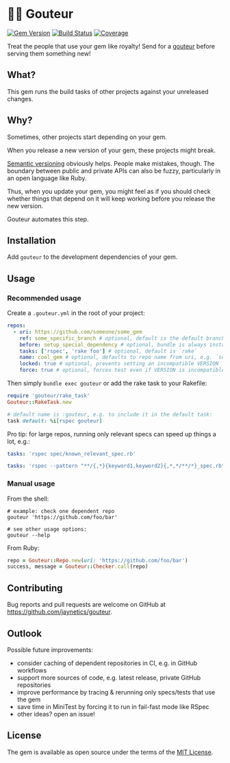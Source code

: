 # 👨‍🍳 Gouteur

[![Gem Version](https://badge.fury.io/rb/gouteur.svg)](http://badge.fury.io/rb/gouteur)
[![Build Status](https://github.com/jaynetics/gouteur/workflows/build/badge.svg)](https://github.com/jaynetics/gouteur/actions)
[![Coverage](https://codecov.io/gh/jaynetics/gouteur/branch/main/graph/badge.svg?token=519NAAEQFC)](https://codecov.io/gh/jaynetics/gouteur)

Treat the people that use your gem like royalty! Send for a [gouteur](https://en.wikipedia.org/wiki/Food_taster) before serving them something new!

## What?

This gem runs the build tasks of other projects against your unreleased changes.

## Why?

Sometimes, other projects start depending on your gem.

When you release a new version of your gem, these projects might break.

[Semantic versioning](https://semver.org) obviously helps. People make mistakes, though. The boundary between public and private APIs can also be fuzzy, particularly in an open language like Ruby.

Thus, when you update your gem, you might feel as if you should check whether things that depend on it will keep working before you release the new version.

Gouteur automates this step.

## Installation

Add `gouteur` to the development dependencies of your gem.

## Usage

### Recommended usage

Create a `.gouteur.yml` in the root of your project:

```yml
repos:
  - uri: https://github.com/someone/some_gem
    ref: some_specific_branch # optional, default is the default branch
    before: setup_special_dependency # optional, bundle is always installed
    tasks: ['rspec', 'rake foo'] # optional, default is `rake`
    name: cool_gem # optional, defaults to repo name from uri, e.g. `some_gem`
    locked: true # optional, prevents setting an incompatible VERSION
    force: true # optional, forces test even if VERSION is incompatible
```

Then simply `bundle exec gouteur` or add the rake task to your Rakefile:

```ruby
require 'gouteur/rake_task'
Gouteur::RakeTask.new

# default name is :gouteur, e.g. to include it in the default task:
task default: %i[rspec gouteur]
```

Pro tip: for large repos, running only relevant specs can speed up things a lot, e.g.:

```yml
tasks: 'rspec spec/known_relevant_spec.rb'
```
```yml
tasks: 'rspec --pattern "**/{,*}{keyword1,keyword2}{,*,*/**/*}_spec.rb"'`
```

### Manual usage

From the shell:

```shell
# example: check one dependent repo
gouteur 'https://github.com/foo/bar'

# see other usage options:
gouteur --help
```

From Ruby:

```ruby
repo = Gouteur::Repo.new(uri: 'https://github.com/foo/bar')
success, message = Gouteur::Checker.call(repo)
```

## Contributing

Bug reports and pull requests are welcome on GitHub at https://github.com/jaynetics/gouteur.

## Outlook

Possible future improvements:

- consider caching of dependent repositories in CI, e.g. in GitHub workflows
- support more sources of code, e.g. latest release, private GitHub repositories
- improve performance by tracing & rerunning only specs/tests that use the gem
- save time in MiniTest by forcing it to run in fail-fast mode like RSpec
- other ideas? open an issue!

## License

The gem is available as open source under the terms of the [MIT License](https://opensource.org/licenses/MIT).
